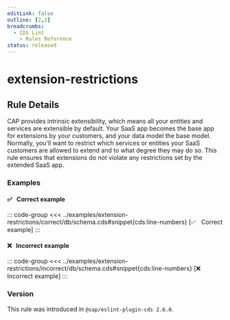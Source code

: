 ```yaml
---
editLink: false
outline: [2,2]
breadcrumbs:
  - CDS Lint
    - Rules Reference
status: released
---
```


<style>
.vp-code {
  overflow-x: hidden !important;
}
</style>

<script setup>
  import PlaygroundBadge from '../../../.vitepress/theme/components/PlaygroundBadge.vue'
</script>

# extension-restrictions

## Rule Details

CAP provides intrinsic extensibility, which means all your entities and services are extensible by default.
Your SaaS app becomes the base app for extensions by your customers, and your data model the base model. Normally, 
you'll want to restrict which services or entities your SaaS customers are allowed to extend and to what degree they may do so.
This rule ensures that extensions do not violate any restrictions set by the extended SaaS app.

### Examples

#### ✅ &nbsp; Correct example

::: code-group
<<< ../examples/extension-restrictions/correct/db/schema.cds#snippet{cds:line-numbers} [✅ &nbsp; Correct example]
:::
<PlaygroundBadge
  name="extension-restrictions"
  kind="correct"
  :rules="{'@sap/cds/extension-restrictions': 'warn'}"
  :files="['db/schema.cds', 'node_modules/base-app/.cdsrc.json', 'node_modules/base-app/index.csn']"
  :packages="{'dependencies': { '@sap/cds-mtxs': '^1' }, 'cds': { 'extends': 'base-app' } }"
/>

#### ❌ &nbsp; Incorrect example

::: code-group
<<< ../examples/extension-restrictions/incorrect/db/schema.cds#snippet{cds:line-numbers} [❌ &nbsp; Incorrect example]
:::
<PlaygroundBadge
  name="extension-restrictions"
  kind="incorrect"
  :rules="{'@sap/cds/extension-restrictions': 'warn'}"
  :files="['db/schema.cds', 'node_modules/base-app/.cdsrc.json', 'node_modules/base-app/index.csn']"
  :packages="{'dependencies': { '@sap/cds-mtxs': '^1' }, 'cds': { 'extends': 'base-app' } }"
/>

### Version
This rule was introduced in `@sap/eslint-plugin-cds 2.6.0`.

<!--
### Resources
[Rule source](https://github.tools.sap/cap/eslint-plugin-cds/tree/main/lib/rules/extension-restrictions.js)
-->
